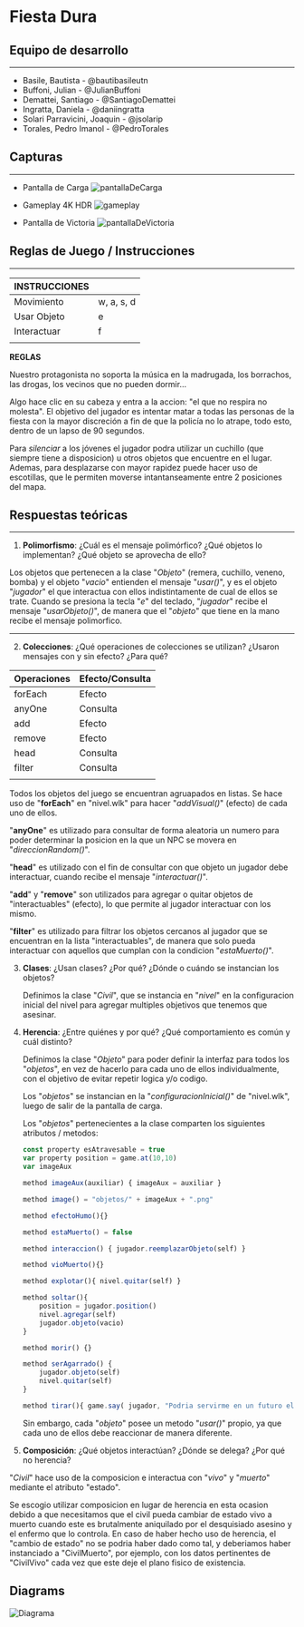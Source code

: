 # Fiesta Dura
## Equipo de desarrollo
---

- Basile, Bautista - @bautibasileutn
- Buffoni, Julian - @JulianBuffoni
- Demattei, Santiago - @SantiagoDemattei
- Ingratta, Daniela - @daniingratta
- Solari Parravicini, Joaquin - @jsolarip
- Torales, Pedro Imanol - @PedroTorales
## Capturas
---

- Pantalla de Carga
![pantallaDeCarga](https://imgur.com/RbzasyD.png)

- Gameplay 4K HDR
![gameplay](https://imgur.com/R9yyIs1.png)

- Pantalla de Victoria
![pantallaDeVictoria](https://imgur.com/umRjuwJ.png)

## Reglas de Juego / Instrucciones
---

|INSTRUCCIONES               |            |
|---------------|------------|
|Movimiento     | w, a, s, d |
|Usar Objeto    |     e      |
|Interactuar    |     f      |
|               |            |

**REGLAS**

Nuestro protagonista no soporta la música en la madrugada, los borrachos, las drogas, los vecinos que no pueden dormir…

Algo hace clic en su cabeza y entra a la accion: "el que no respira no molesta".
El objetivo del jugador es intentar matar a todas las personas de la fiesta con la mayor discreción a fin de que la policía no lo atrape, todo esto, dentro de un lapso de 90 segundos.

Para *silenciar* a los jóvenes el jugador podra utilizar un cuchillo (que siempre tiene a disposicion) u otros objetos que encuentre en el lugar. Ademas, para desplazarse con mayor rapidez puede hacer uso de escotillas, que le permiten moverse intantanseamente entre 2 posiciones del mapa.
## Respuestas teóricas
---

1. **Polimorfismo**: ¿Cuál es el mensaje polimórfico? ¿Qué objetos lo implementan? ¿Qué objeto se aprovecha de ello?

Los objetos que pertenecen a la clase "*Objeto*" (remera, cuchillo, veneno, bomba) y el objeto "*vacio*" entienden el mensaje "*usar()*", y es el objeto "*jugador*" el que interactua con ellos indistintamente de cual de ellos se trate.
Cuando se presiona la tecla "*e*" del teclado, "*jugador*" recibe el mensaje "*usarObjeto()*", de manera que el "*objeto*" que tiene en la mano recibe el mensaje polimorfico.

---
2. **Colecciones**: ¿Qué operaciones de colecciones se utilizan? ¿Usaron mensajes con y sin efecto? ¿Para qué?

|Operaciones|Efecto/Consulta|
|-----------|---------------|
|forEach    |Efecto         |
|anyOne     |Consulta       |
|add        |Efecto         |
|remove     |Efecto         |
|head       |Consulta       |
|filter     |Consulta       |
|           |               |

Todos los objetos del juego se encuentran agruapados en listas. Se hace uso de "**forEach**" en "nivel.wlk" para hacer "*addVisual()*" (efecto) de cada uno de ellos.

"**anyOne**" es utilizado para consultar de forma aleatoria un numero para poder determinar la posicion en la que un NPC se movera en "*direccionRandom()*".

"**head**" es utilizado con el fin de consultar con que objeto un jugador debe interactuar, cuando recibe el mensaje "*interactuar()*".

"**add**" y "**remove**" son utilizados para agregar o quitar objetos de "interactuables" (efecto), lo que permite al jugador interactuar con los mismo.

"**filter**" es utilizado para filtrar los objetos cercanos al jugador que se encuentran en la lista "interactuables", de manera que solo pueda interactuar con aquellos que cumplan con la condicion "*estaMuerto()*".

3. **Clases**: ¿Usan clases? ¿Por qué? ¿Dónde o cuándo se instancian los objetos?

    Definimos la clase "*Civil*", que se instancia en "*nivel*" en la configuracion inicial del nivel para agregar multiples objetivos que tenemos que asesinar.

4. **Herencia**: ¿Entre quiénes y por qué? ¿Qué comportamiento es común y cuál distinto?

    Definimos la clase "*Objeto*" para poder definir la interfaz para todos los "*objetos*", en vez de hacerlo para cada uno de ellos individualmente, con el objetivo de evitar repetir logica y/o codigo.

    Los "*objetos*" se instancian en la "*configuracionInicial()*" de "nivel.wlk", luego de salir de la pantalla de carga.

    Los "*objetos*" pertenecientes a la clase comparten los siguientes atributos / metodos:

    ```javascript
    const property esAtravesable = true
	var property position = game.at(10,10)
	var imageAux
	
	method imageAux(auxiliar) { imageAux = auxiliar } 
	
	method image() = "objetos/" + imageAux + ".png"
	
	method efectoHumo(){}
	
	method estaMuerto() = false

	method interaccion() { jugador.reemplazarObjeto(self) }
	
	method vioMuerto(){}
	
	method explotar(){ nivel.quitar(self) }
	
	method soltar(){
		position = jugador.position()
		nivel.agregar(self)
		jugador.objeto(vacio)
	}
	
	method morir() {}
	
	method serAgarrado() {
		jugador.objeto(self)
		nivel.quitar(self)
    }
    
    method tirar(){ game.say( jugador, "Podria servirme en un futuro el objeto " + self.toString() ) }
    ```

    Sin embargo, cada "*objeto*" posee un metodo "*usar()*" propio, ya que cada uno de ellos debe reaccionar de manera diferente.

5. **Composición**: ¿Qué objetos interactúan? ¿Dónde se delega? ¿Por qué no herencia?

"*Civil*" hace uso de la composicion e interactua con "*vivo*" y "*muerto*" mediante el atributo "estado".

Se escogio utilizar composicion en lugar de herencia en esta ocasion debido a que necesitamos que el civil pueda cambiar de estado vivo a muerto cuando este es brutalmente aniquilado por el desquisiado asesino y el enfermo que lo controla.
En caso de haber hecho uso de herencia, el "cambio de estado" no se podria haber dado como tal, y deberiamos haber instanciado a "CivilMuerto", por ejemplo, con los datos pertinentes de "CivilVivo" cada vez que este deje el plano fisico de existencia.

## Diagrams

![Diagrama](https://imgur.com/kwLwnJq.png)